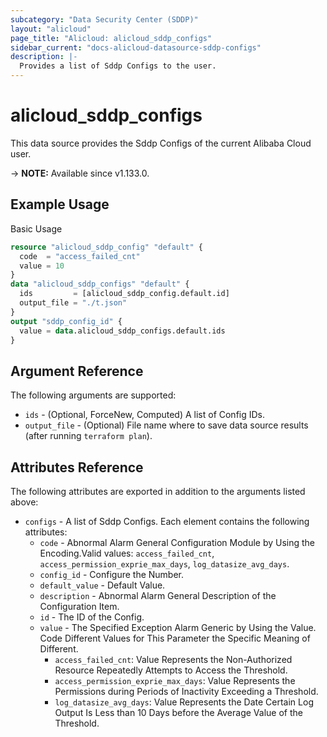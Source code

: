 ```yaml
---
subcategory: "Data Security Center (SDDP)"
layout: "alicloud"
page_title: "Alicloud: alicloud_sddp_configs"
sidebar_current: "docs-alicloud-datasource-sddp-configs"
description: |-
  Provides a list of Sddp Configs to the user.
---
```


# alicloud_sddp_configs

This data source provides the Sddp Configs of the current Alibaba Cloud user.

-> **NOTE:** Available since v1.133.0.

## Example Usage

Basic Usage

```terraform
resource "alicloud_sddp_config" "default" {
  code  = "access_failed_cnt"
  value = 10
}
data "alicloud_sddp_configs" "default" {
  ids         = [alicloud_sddp_config.default.id]
  output_file = "./t.json"
}
output "sddp_config_id" {
  value = data.alicloud_sddp_configs.default.ids
}

```

## Argument Reference

The following arguments are supported:

* `ids` - (Optional, ForceNew, Computed)  A list of Config IDs.
* `output_file` - (Optional) File name where to save data source results (after running `terraform plan`).

## Attributes Reference

The following attributes are exported in addition to the arguments listed above:

* `configs` - A list of Sddp Configs. Each element contains the following attributes:
  * `code` - Abnormal Alarm General Configuration Module by Using the Encoding.Valid values: `access_failed_cnt`, `access_permission_exprie_max_days`, `log_datasize_avg_days`.
  * `config_id` - Configure the Number.
  * `default_value` - Default Value.
  * `description` - Abnormal Alarm General Description of the Configuration Item.
  * `id` - The ID of the Config.
  * `value` - The Specified Exception Alarm Generic by Using the Value. Code Different Values for This Parameter the Specific Meaning of Different.
    * `access_failed_cnt`: Value Represents the Non-Authorized Resource Repeatedly Attempts to Access the Threshold. 
    * `access_permission_exprie_max_days`: Value Represents the Permissions during Periods of Inactivity Exceeding a Threshold. 
    * `log_datasize_avg_days`: Value Represents the Date Certain Log Output Is Less than 10 Days before the Average Value of the Threshold.
